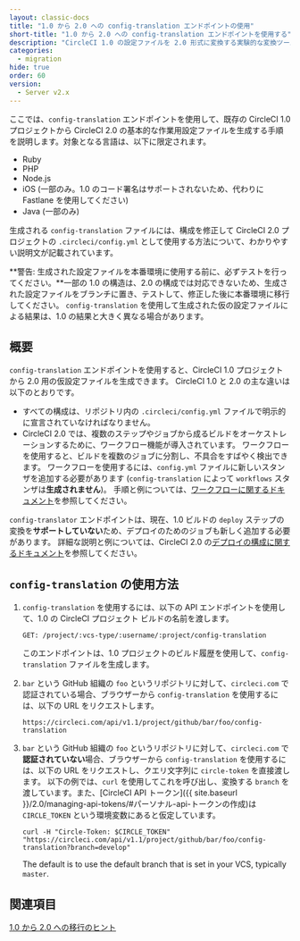 ```yaml
---
layout: classic-docs
title: "1.0 から 2.0 への config-translation エンドポイントの使用"
short-title: "1.0 から 2.0 への config-translation エンドポイントを使用する"
description: "CircleCI 1.0 の設定ファイルを 2.0 形式に変換する実験的な変換ツールの使用手順"
categories:
  - migration
hide: true
order: 60
version:
  - Server v2.x
---
```


ここでは、`config-translation` エンドポイントを使用して、既存の CircleCI 1.0 プロジェクトから CircleCI 2.0 の基本的な作業用設定ファイルを生成する手順を説明します。対象となる言語は、以下に限定されます。

* Ruby
* PHP
* Node.js
* iOS (一部のみ。1.0 のコード署名はサポートされないため、代わりに Fastlane を使用してください)
* Java (一部のみ)

生成される `config-translation` ファイルには、構成を修正して CircleCI 2.0 プロジェクトの `.circleci/config.yml` として使用する方法について、わかりやすい説明文が記載されています。

**警告: 生成された設定ファイルを本番環境に使用する前に、必ずテストを行ってください。**一部の 1.0 の構造は、2.0 の構成では対応できないため、生成された設定ファイルをブランチに置き、テストして、修正した後に本番環境に移行してください。 `config-translation` を使用して生成された仮の設定ファイルによる結果は、1.0 の結果と大きく異なる場合があります。

## 概要

`config-translation` エンドポイントを使用すると、CircleCI 1.0 プロジェクトから 2.0 用の仮設定ファイルを生成できます。 CircleCI 1.0 と 2.0 の主な違いは以下のとおりです。

* すべての構成は、リポジトリ内の `.circleci/config.yml` ファイルで明示的に宣言されていなければなりません。
* CircleCI 2.0 では、複数のステップやジョブから成るビルドをオーケストレーションするために、ワークフロー機能が導入されています。 ワークフローを使用すると、ビルドを複数のジョブに分割し、不具合をすばやく検出できます。 ワークフローを使用するには、`config.yml` ファイルに新しいスタンザを追加する必要があります (`config-translation` によって `workflows` スタンザは**生成されません**)。 手順と例については、[ワークフローに関するドキュメント]({{site.baseurl}}/2.0/workflows/)を参照してください。

`config-translator` エンドポイントは、現在、1.0 ビルドの `deploy` ステップの変換を**サポートしていない**ため、デプロイのためのジョブも新しく追加する必要があります。 詳細な説明と例については、CircleCI 2.0 の[デプロイの構成に関するドキュメント]({{site.baseurl}}/2.0/deployment-integrations/)を参照してください。

## `config-translation` の使用方法

1. `config-translation` を使用するには、以下の API エンドポイントを使用して、1.0 の CircleCI プロジェクト ビルドの名前を渡します。
    
    `GET: /project/:vcs-type/:username/:project/config-translation`
    
    このエンドポイントは、1.0 プロジェクトのビルド履歴を使用して、`config-translation` ファイルを生成します。

2. `bar` という GitHub 組織の `foo` というリポジトリに対して、`circleci.com` で認証されている場合、ブラウザーから `config-translation` を使用するには、以下の URL をリクエストします。
    
    `https://circleci.com/api/v1.1/project/github/bar/foo/config-translation`

3. `bar` という GitHub 組織の `foo` というリポジトリに対して、`circleci.com` で**認証されていない**場合、ブラウザーから `config-translation` を使用するには、以下の URL をリクエストし、クエリ文字列に `circle-token` を直接渡します。 以下の例では、`curl` を使用してこれを呼び出し、変換する `branch` を渡しています。また、[CircleCI API トークン]({{ site.baseurl }}/2.0/managing-api-tokens/#パーソナル-api-トークンの作成)は `CIRCLE_TOKEN` という環境変数にあると仮定しています。

     ```Shell
     curl -H "Circle-Token: $CIRCLE_TOKEN" "https://circleci.com/api/v1.1/project/github/bar/foo/config-translation?branch=develop"
     ```

      The default is to use the default branch that is set in your VCS, typically `master`.
    

## 関連項目

[1.0 から 2.0 への移行のヒント]({{site.baseurl}}/2.0/migration/)